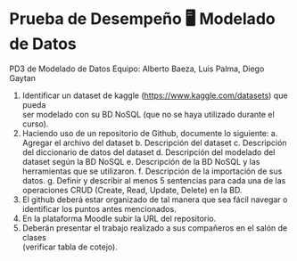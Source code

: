 # Prueba de Desempeño 🖥️ Modelado de Datos


PD3 de Modelado de Datos
Equipo: Alberto Baeza, Luis Palma, Diego Gaytan

1. Identificar un	dataset	de	kaggle	(https://www.kaggle.com/datasets)	que	pueda	
ser	modelado	con	su	BD	NoSQL (que	no	se	haya	utilizado	durante	el	curso).
2. Haciendo	uso	de	un	repositorio	de	Github,	documente	lo	siguiente:
  a. Agregar el	archivo	del	dataset
  b. Descripción	del	dataset
  c. Descripción	del	diccionario	de	datos	del	dataset
  d. Descripción	del	modelado	del	dataset	según	la	BD	NoSQL
  e. Descripción	de	la	BD	NoSQL	y	las	herramientas	que	se	utilizaron.
  f. Descripción	de	la	importación	de	sus	datos.
  g. Definir	 y	 describir	 al	 menos	 5	 sentencias	 para	 cada	 una	 de	 las	
    operaciones	CRUD (Create,	Read,	Update,	Delete) en	la	BD.	
3. El	 github deberá	 estar	 organizado	 de	 tal	 manera	 que	 sea	 fácil	 navegar	 o	
identificar	los	puntos	antes	mencionados.
4. En	la	plataforma	Moodle	subir	la	URL	del	repositorio.
5. Deberán	presentar	el	trabajo	realizado	a	sus	compañeros	en	el	salón	de	clases	
(verificar	tabla	de cotejo).

